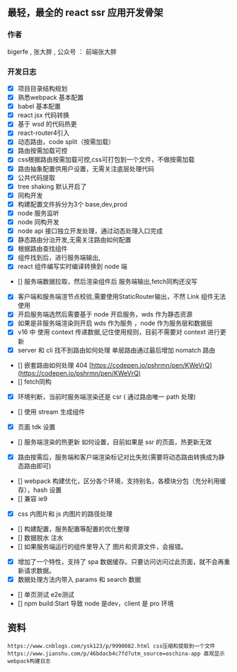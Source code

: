 ## 最轻，最全的  react ssr 应用开发骨架 
### 作者 

bigerfe , 张大胖 , 公众号 ： 前端张大胖

### 开发日志

- [x] 项目目录结构规划
- [x] 熟悉webpack 基本配置
- [x] babel 基本配置
- [x] react jsx 代码转换
- [x] 基于 wsd 的代码热更
- [x] react-router4引入
- [x] 动态路由，code split（按需加载）
- [x] 路由按需加载可控
- [x] css根据路由按需加载可控,css可打包到一个文件，不做按需加载 
- [x] 路由抽象配置供用户设置，无需关注底层处理代码
- [x] 公共代码提取
- [x] tree shaking  默认开启了
- [x] 同构开发
- [x] 构建配置文件拆分为3个 base,dev,prod
- [x] node 服务监听
- [x] node 同构开发
- [x] node api 接口独立开发处理，通过动态处理入口完成
- [x] 静态路由分治开发,无需关注路由如何配置
- [x] 根据路由查找组件
- [x] 组件找到后，进行服务端输出,
- [x] react 组件编写实时编译转换到 node 端
- [] 服务端数据拉取，然后渲染组件后 服务端输出,fetch同构还没写
- [x] 客户端和服务端渲节点校验,需要使用StaticRouter输出，不然 Link 组件无法使用
- [x] 开启服务端选然后需要基于 node 开启服务，wds 作为静态资源
- [x] 如果是非服务端渲染则开启 wds 作为服务 ，node 作为服务层和数据层
- [x] v16 中 使用 context 传递数据,记住使用规则，目前不需要对 context 进行更新
- [x] server 和 cli 找不到路由如何处理  单层路由通过最后增加 nomatch 路由
- [] 嵌套路由如何处理 404 [https://codepen.io/pshrmn/pen/KWeVrQ](https://codepen.io/pshrmn/pen/KWeVrQ)
- [] fetch同构
- [x] 环境判断，当前时服务端渲染还是 csr ( 通过路由唯一 path 处理)
- [] 使用 stream 生成组件
- [x] 页面 tdk 设置 
- [] 服务端渲染的热更新 如何设置，目前如果是 ssr 的页面，热更新无效
- [x] 路由按需后，服务端和客户端渲染标记对比失败(需要将动态路由转换成为静态路由即可)
- [] webpack 构建优化，区分各个环境，支持别名，各模块分包（充分利用缓存），hash 设置
- [] 兼容 ie9
- [x] css 内图片和 js 内图片的路径处理
- [] 构建配置，服务配置等配置的优化整理
- [] 数据脱水 注水 
- [] 如果服务端运行的组件里导入了 图片和资源文件，会报错。
- [x] 增加了一个特性，支持了 spa 数据缓存。只要访问访问过此页面，就不会再重新请求数据。
- [x] 数据处理方法内带入 params 和 search 数据
- [] 单页测试 e2e测试
- [] npm build:Start 导致 node 是dev，client 是 pro 环境
## 资料
```
https://www.cnblogs.com/ysk123/p/9990082.html css压缩和提取到一个文件
https://www.jianshu.com/p/46bdacb4c7fd?utm_source=oschina-app 直观显示webpack构建日志
```
